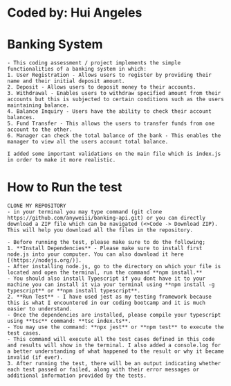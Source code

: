 # Coded by: Hui Angeles
# Banking System
    - This coding assessment / project implements the simple functionalities of a banking system in which:
    1. User Registration - Allows users to register by providing their name and their initial deposit amount.
    2. Deposit - Allows users to deposit money to their accounts.
    3. Withdrawal - Enables users to withdraw specified amount from their accounts but this is subjected to certain conditions such as the users maintaining balance.
    4. Balance Inquiry - Users have the ability to check their account balances.
    5. Fund Transfer - This allows the users to transfer funds from one account to the other.
    6. Manager can check the total balance of the bank - This enables the manager to view all the users account total balance.
    
    I added some important validations on the main file which is index.js in order to make it more realistic.
# How to Run the test
    CLONE MY REPOSITORY
    - in your terminal you may type command (git clone https://github.com/anyweiii/banking-api.git) or you can directly download a ZIP file which can be navigated (<>Code -> Download ZIP). This will help you download all the files in the repository.
    
    - Before running the test, please make sure to do the following;
    1. **Install Dependencies** - Please make sure to install first node.js into your computer. You can also download it here [(https://nodejs.org/)]. 
    - After installing node.js, go to the directory on which your file is located and open the terminal, run the command **npm install.**
    - You should also install Typescript if you dont have it to your machine you can install it via your terminal using **npm install -g typescript** or **npm install typescript**.
    2. **Run Test** - I have used jest as my testing framework because this is what I encountered in our coding bootcamp and it is much easier to understand. 
    - Once the dependencies are installed, please compile your typescript using **tsc** command: **tsc index.ts**.
    - You may use the command: **npx jest** or **npm test** to execute the test cases. 
    - This command will execute all the test cases defined in this code and results will show in the terminal. I also added a console.log for a better understanding of what happened to the result or why it became invalid (if ever).
    3. After running the test, there will be an output indicating whether each test passed or failed, along with their error messages or additional information provided by the tests. 
